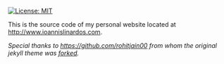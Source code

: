 [![License: MIT](https://img.shields.io/badge/License-MIT-yellow.svg)](https://opensource.org/licenses/MIT)

This is the source code of my personal website located at http://www.ioannislinardos.com.

*Special thanks to https://github.com/rohitjain00 from whom the original jekyll theme was [forked](https://github.com/rohitjain00/dev-portfolio-blog).*
